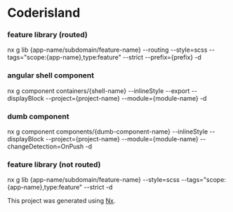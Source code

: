 # Coderisland


### feature library (routed)
nx g lib {app-name/subdomain/feature-name} --routing --style=scss --tags="scope:{app-name},type:feature" --strict --prefix={prefix} -d

### angular shell component
nx g component containers/{shell-name} --inlineStyle --export --displayBlock --project={project-name} --module={module-name} -d

### dumb component
nx g component components/{dumb-component-name} --inlineStyle --displayBlock --project={project-name} --module={module-name} --changeDetection=OnPush -d

### feature library (not routed)
nx g lib {app-name/subdomain/feature-name} --style=scss --tags="scope:{app-name},type:feature" --strict -d

This project was generated using [Nx](https://nx.dev).
